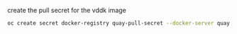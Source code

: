 create the pull secret for the vddk image

```sh
oc create secret docker-registry quay-pull-secret --docker-server quay.io --docker-username raffaelespazzoli --docker-password xxxx -n openshift-mtv
```
